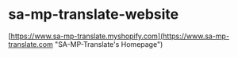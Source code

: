 # sa-mp-translate-website

[https://www.sa-mp-translate.myshopify.com](https://www.sa-mp-translate.com "SA-MP-Translate's Homepage")
